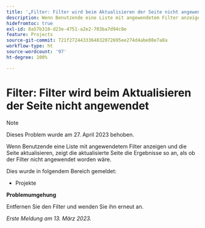 ```yaml
---
title: '„Filter: Filter wird beim Aktualisieren der Seite nicht angewendet“'
description: Wenn Benutzende eine Liste mit angewendetem Filter anzeigen und die Seite aktualisieren, zeigt die aktualisierte Seite die Ergebnisse so an, als ob der Filter nicht angewendet worden wäre.
hidefromtoc: true
exl-id: 8a57b310-d23e-4751-a2e2-703ba7d94c0e
feature: Projects
source-git-commit: 721f2724433364832072695ee274d4abe08e7a8a
workflow-type: ht
source-wordcount: '97'
ht-degree: 100%

---
```


# Filter: Filter wird beim Aktualisieren der Seite nicht angewendet

>[!NOTE]
>
>Dieses Problem wurde am 27. April 2023 behoben.

Wenn Benutzende eine Liste mit angewendetem Filter anzeigen und die Seite aktualisieren, zeigt die aktualisierte Seite die Ergebnisse so an, als ob der Filter nicht angewendet worden wäre.

Dies wurde in folgendem Bereich gemeldet:

* Projekte

**Problemumgehung**

Entfernen Sie den Filter und wenden Sie ihn erneut an.

_Erste Meldung am 13. März 2023._

